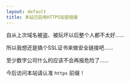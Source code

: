 ```yaml
---
layout: default
title: 本站已启用HTTPS加密链接
---
```

自从上次域名被盗、被玩坏以后整个人都不太好……

所以我想还是搞个SSL证书来做安全链接吧……

至少数字公司什么的应该不会再报危险了……

今后访问本站请认准 `https` 前缀！
